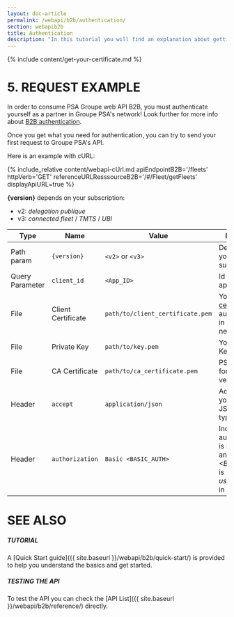 ```yaml
---
layout: doc-article
permalink: /webapi/b2b/authentication/
section: webapib2b
title: Authentication
description: "In this tutorial you will find an explanation about getting your B2B authentication in PSA network. It is required in order to consume Groupe PSA’s APIs."
---
```


{% include  content/get-your-certificate.md %}

# 5. REQUEST EXAMPLE

In order to consume PSA Groupe web API B2B, you must authenticate yourself as a partner in Groupe PSA's network! Look further for more info about [B2B authentication](#authentication-b2b).

Once you get what you need for authentication, you can try to send your first request to Groupe PSA's API.

Here is an example with cURL:

{% include_relative content/webapi-cUrl.md apiEndpointB2B='/fleets' httpVerb='GET' referenceURLResssourceB2B='/#/Fleet/getFleets' displayApiURL=true %}

**{version}** depends on your subscription:
- v2: *delegation publique*
- v3: *connected fleet* / *TMTS* / *UBI*

Type|Name|Value|Description|Required
-|-|-|-|-
Path param |`{version}`|`<v2>` or `<v3>`|Depends on your subscription.|Yes
Query Parameter|`client_id`|`<App_ID>`|Id of the application.|Yes
File|Client Certificate|`path/to/client_certificate.pem`|Your [SSL certificate](#authentication-b2b) for authentication in groupe PSA network.|Yes
File|Private Key|`path/to/key.pem`|Your Private Key file.|Yes
File|CA Certificate|`path/to/ca_certificate.pem`|PSA CA Cert for peer verification.|Yes
Header|`accept`|`application/json`| Advertises that you accept JSON content type. |Yes
Header|`authorization`|`Basic <BASIC_AUTH> `|Indicate that authentication is Basic Auth and *&lt;BASIC_AUTH&gt;* is *user:password* in Base64.  |Yes

# SEE ALSO

##### TUTORIAL

A [Quick Start guide]({{ site.baseurl }}/webapi/b2b/quick-start/) is provided to help you understand the basics and get started.

##### TESTING THE API

To test the API you can check the [API List]({{ site.baseurl }}/webapi/b2b/reference/) directly.
